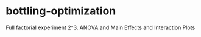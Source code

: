 # bottling-optimization
Full factorial experiment 2^3. ANOVA and Main Effects and Interaction Plots
